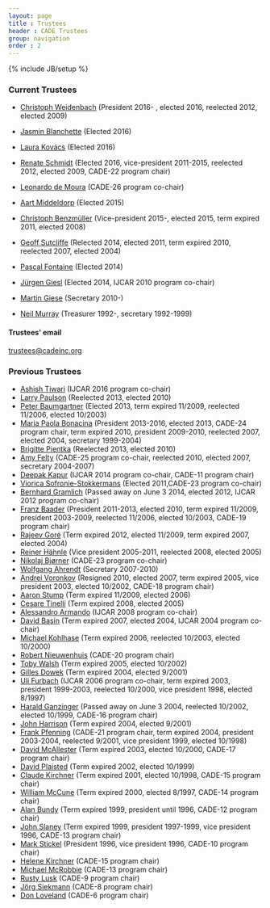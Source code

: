 ```yaml
---
layout: page
title : Trustees
header : CADE Trustees
group: navigation
order : 2
---
```

{% include JB/setup %}

### Current Trustees

- [Christoph Weidenbach](http://www.mpi-inf.mpg.de/~weidenb/) (President 2016- , elected 2016, reelected 2012, elected 2009)

- [Jasmin Blanchette](http://people.mpi-inf.mpg.de/~jblanche/) (Elected 2016)

- [Laura Kovács](http://forsyte.at/people/kovacs/) (Elected 2016)

- [Renate Schmidt](http://www.cs.man.ac.uk/~schmidt/) (Elected 2016, vice-president 2011-2015, reelected 2012, elected 2009, CADE-22 program chair)

- [Leonardo de Moura](http://leodemoura.github.io/) (CADE-26 program co-chair)

- [Aart Middeldorp](http://cl-informatik.uibk.ac.at/users/ami/) (Elected 2015)

- [Christoph Benzmüller](http://page.mi.fu-berlin.de/cbenzmueller/) (Vice-president 2015-, elected 2015, term expired 2011, elected 2008)

- [Geoff Sutcliffe](http://www.cs.miami.edu/~geoff/) (Relected 2014, elected 2011, term expired 2010, reelected 2007, elected 2004)

- [Pascal Fontaine](http://www.loria.fr/~fontaine/) (Elected 2014)

- [Jürgen Giesl](http://verify.rwth-aachen.de/giesl/) (Elected 2014, IJCAR 2010 program co-chair)

- [Martin Giese](http://heim.ifi.uio.no/martingi/) (Secretary 2010-)

- [Neil Murray](http://www.cs.albany.edu/~nvm/) (Treasurer 1992-, secretary 1992-1999)

#### Trustees' email

  trustees@cadeinc.org

### Previous Trustees

- [Ashish Tiwari](http://www.csl.sri.com/users/tiwari/) (IJCAR 2016 program co-chair)
- [Larry Paulson](http://www.cl.cam.ac.uk/~lp15/) (Reelected 2013, elected 2010)
- [Peter Baumgartner](http://users.rsise.anu.edu.au/~baumgart/) (Elected 2013, term expired 11/2009, reelected 11/2006, elected 10/2003)
- [Maria Paola Bonacina](http://profs.sci.univr.it/~bonacina/) (President 2013-2016, elected 2013, CADE-24 program chair, term expired 2010, president 2009-2010, reelected 2007, elected 2004, secretary 1999-2004)
- [Brigitte Pientka](http://www.cs.mcgill.ca/~bpientka/) (Reelected 2013, elected 2010)
- [Amy Felty](http://www.site.uottawa.ca/%7Eafelty/) (CADE-25 program co-chair, reelected 2010, elected 2007, secretary 2004-2007)
- [Deepak Kapur](http://www.cs.unm.edu/~kapur/) (IJCAR 2014 program co-chair, CADE-11 program chair)
- [Viorica Sofronie-Stokkermans](http://userpages.uni-koblenz.de/~sofronie/) (Elected 2011,CADE-23 program co-chair)
- [Bernhard Gramlich](http://www.logic.at/staff/gramlich/) (Passed away on June 3 2014, elected 2012, IJCAR 2012 program co-chair)
- [Franz Baader](http://lat.inf.tu-dresden.de/~baader/index-en.html) (President 2011-2013, elected 2010, term expired 11/2009, president 2003-2009, reelected 11/2006, elected 10/2003, CADE-19 program chair)
- [Rajeev Goré](http://rsise.anu.edu.au/~rpg/) (Term expired 2012, elected 11/2009, term expired 2007, elected 2004)
- [Reiner Hähnle](http://www.cs.chalmers.se/~reiner/) (Vice president 2005-2011, reelected 2008, elected 2005)
- [Nikolaj Bjørner](http://research.microsoft.com/en-us/people/nbjorner/) (CADE-23 program co-chair)
- [Wolfgang Ahrendt](http://www.cs.chalmers.se/~ahrendt/) (Secretary 2007-2010)
- [Andrei Voronkov](http://www.voronkov.com/) (Resigned 2010, elected 2007, term expired 2005, vice president 2003, elected 10/2002, CADE-18 program chair)
- [Aaron Stump](http://www.cse.wustl.edu/~stump/) (Term expired 11/2009, elected 2006)
- [Cesare Tinelli](http://www.cs.uiowa.edu/~tinelli/) (Term expired 2008, elected 2005)
- [Alessandro Armando](http://www.ai-lab.it/armando/) (IJCAR 2008 program co-chair)
- [David Basin](http://www.informatik.uni-freiburg.de/~basin/) (Term expired 2007, elected 2004, IJCAR 2004 program co-chair)
- [Michael Kohlhase](http://www.cs.cmu.edu/~kohlhase/) (Term expired 2006, reelected 10/2003, elected 10/2000)
- [Robert Nieuwenhuis](http://www.lsi.upc.es/~roberto/) (CADE-20 program chair)
- [Toby Walsh](http://www.cse.unsw.edu.au/~tw/) (Term expired 2005, elected 10/2002)
- [Gilles Dowek](http://www.lix.polytechnique.fr/%7Edowek/) (Term expired 2004, elected 9/2001)
- [Uli Furbach](http://www.uni-koblenz.de/~uli/) (IJCAR 2006 program co-chair, term expired 2003, president 1999-2003, reelected 10/2000, vice president 1998, elected 8/1997)
- [Harald Ganzinger](http://www.mpi-sb.mpg.de/~hg/) (Passed away on June 3 2004, reelected 10/2002, elected 10/1999, CADE-16 program chair)
- [John Harrison](http://www.cl.cam.ac.uk/users/jrh) (Term expired 2004, elected 9/2001)
- [Frank Pfenning](http://www.cs.cmu.edu/%7Efp/) (CADE-21 program chair, term expired 2004, president 2003-2004, reelected 9/2001, vice president 1999, elected 10/1998)
- [David McAllester](http://ttic.uchicago.edu/%7Edmcallester/) (Term expired 2003, elected 10/2000, CADE-17 program chair)
- [David Plaisted](http://www.cs.unc.edu/%7Eplaisted/) (Term expired 2002, elected 10/1999)
- [Claude Kirchner](http://www.loria.fr/%7Eckirchne/) (Term expired 2001, elected 10/1998, CADE-15 program chair)
- [William McCune](http://www.mcs.anl.gov/home/mccune/) (Term expired 2000, elected 8/1997, CADE-14 program chair)
- [Alan Bundy](http://homepages.inf.ed.ac.uk/bundy/) (Term expired 1999, president until 1996, CADE-12 program chair)
- [John Slaney](http://homepages.inf.ed.ac.uk/bundy/) (Term expired 1999, president 1997-1999, vice president 1996, CADE-13 program chair)
- [Mark Stickel](http://www.ai.sri.com/%7Estickel/) (President 1996, vice president 1996, CADE-10 program chair)
- [Helene Kirchner](http://www.loria.fr/%7Ehkirchne/) (CADE-15 program chair)
- [Michael McRobbie](http://www.indiana.edu/%7Eovpit/mcrobbie/) (CADE-13 program chair)
- [Rusty Lusk](http://www.mcs.anl.gov/home/lusk/) (CADE-9 program chair)
- [Jörg Siekmann](http://www.dfki.uni-sb.de/vse/staff/siekmann/) (CADE-8 program chair)
- [Don Loveland](http://www.cs.duke.edu/~dwl/) (CADE-6 program chair)
